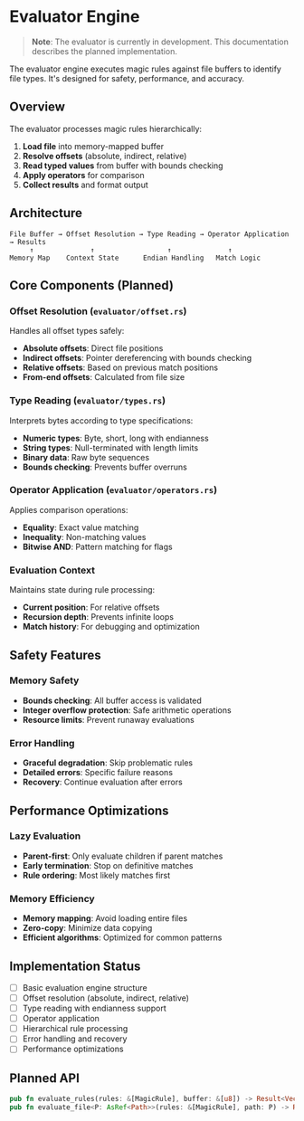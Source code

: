 # Evaluator Engine

> **Note**: The evaluator is currently in development. This documentation describes the planned implementation.

The evaluator engine executes magic rules against file buffers to identify file types. It's designed for safety, performance, and accuracy.

## Overview

The evaluator processes magic rules hierarchically:
1. **Load file** into memory-mapped buffer
2. **Resolve offsets** (absolute, indirect, relative)
3. **Read typed values** from buffer with bounds checking
4. **Apply operators** for comparison
5. **Collect results** and format output

## Architecture

```text
File Buffer → Offset Resolution → Type Reading → Operator Application → Results
     ↑              ↑                  ↑              ↑
Memory Map    Context State      Endian Handling   Match Logic
```

## Core Components (Planned)

### Offset Resolution (`evaluator/offset.rs`)

Handles all offset types safely:
- **Absolute offsets**: Direct file positions
- **Indirect offsets**: Pointer dereferencing with bounds checking
- **Relative offsets**: Based on previous match positions
- **From-end offsets**: Calculated from file size

### Type Reading (`evaluator/types.rs`)

Interprets bytes according to type specifications:
- **Numeric types**: Byte, short, long with endianness
- **String types**: Null-terminated with length limits
- **Binary data**: Raw byte sequences
- **Bounds checking**: Prevents buffer overruns

### Operator Application (`evaluator/operators.rs`)

Applies comparison operations:
- **Equality**: Exact value matching
- **Inequality**: Non-matching values
- **Bitwise AND**: Pattern matching for flags

### Evaluation Context

Maintains state during rule processing:
- **Current position**: For relative offsets
- **Recursion depth**: Prevents infinite loops
- **Match history**: For debugging and optimization

## Safety Features

### Memory Safety
- **Bounds checking**: All buffer access is validated
- **Integer overflow protection**: Safe arithmetic operations
- **Resource limits**: Prevent runaway evaluations

### Error Handling
- **Graceful degradation**: Skip problematic rules
- **Detailed errors**: Specific failure reasons
- **Recovery**: Continue evaluation after errors

## Performance Optimizations

### Lazy Evaluation
- **Parent-first**: Only evaluate children if parent matches
- **Early termination**: Stop on definitive matches
- **Rule ordering**: Most likely matches first

### Memory Efficiency
- **Memory mapping**: Avoid loading entire files
- **Zero-copy**: Minimize data copying
- **Efficient algorithms**: Optimized for common patterns

## Implementation Status

- [ ] Basic evaluation engine structure
- [ ] Offset resolution (absolute, indirect, relative)
- [ ] Type reading with endianness support
- [ ] Operator application
- [ ] Hierarchical rule processing
- [ ] Error handling and recovery
- [ ] Performance optimizations

## Planned API

```rust
pub fn evaluate_rules(rules: &[MagicRule], buffer: &[u8]) -> Result<Vec<Match>>;
pub fn evaluate_file<P: AsRef<Path>>(rules: &[MagicRule], path: P) -> Result<Vec<Match>>;
```
